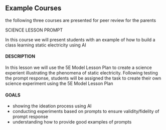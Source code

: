 <h2>Example Courses</h2>
<p>the following three courses are presented for peer review for the parents</br>
<p>SCIENCE LESSON PROMPT</p>
In this course we will present students with an example of how to build a class learning static electricity using AI</p>
<h4>DESCRIPTION</h4>
<p>In this lesson we will use the 5E Model Lesson Plan to create a science experient illustrating the phenomena of static electricity. 
Following testing the prompt response, students will be assigned the task to create their own science experiment using the 5E Model Lesson Plan</p>
<h4>GOALS</h4>
<ul>
<li>showing the ideation process using AI</li>
<li>conducting experiments based on prompts to ensure validity/fidelity of prompt response</li>
<li>understanding how to provide good examples of prompts</li>
</ul>
